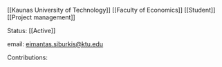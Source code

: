 [[Kaunas University of Technology]]
[[Faculty of Economics]]
[[Student]]
[[Project management]]

Status: [[Active]]

email: eimantas.siburkis@ktu.edu

Contributions: